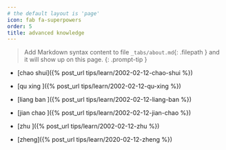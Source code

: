 ```yaml
---
# the default layout is 'page'
icon: fab fa-superpowers
order: 5
title: advanced knowledge
---
```


> Add Markdown syntax content to file `_tabs/about.md`{: .filepath } and it will show up on this page.
{: .prompt-tip }

- [chao shui]({% post_url tips/learn/2002-02-12-chao-shui %}) 
- [qu xing ]({% post_url tips/learn/2002-02-12-qu-xing %}) 
- [liang ban  ]({% post_url tips/learn/2002-02-12-liang-ban %}) 

- [jian chao ]({% post_url tips/learn/2002-02-12-jian-chao %}) 

- [zhu ]({% post_url tips/learn/2002-02-12-zhu %}) 

- [zheng]({% post_url tips/learn/2020-02-12-zheng %}) 